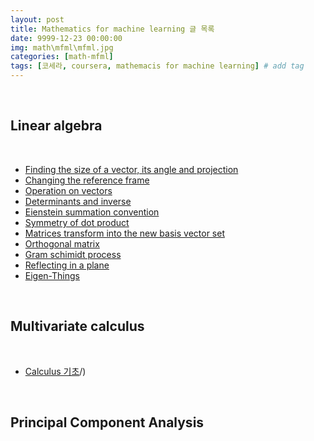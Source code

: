 ```yaml
---
layout: post
title: Mathematics for machine learning 글 목록
date: 9999-12-23 00:00:00
img: math\mfml\mfml.jpg
categories: [math-mfml] 
tags: [코세라, coursera, mathemacis for machine learning] # add tag
---
```


<br>

## **Linear algebra**

<br>

- [Finding the size of a vector, its angle and projection](https://gaussian37.github.io/math-mfml-1/)
- [Changing the reference frame](https://gaussian37.github.io/ml-la-Changing-the-reference-frame/)
- [Operation on vectors](https://gaussian37.github.io/ml-la-Operation-on-vectors/)
- [Determinants and inverse](https://gaussian37.github.io/ml-la-Determinants-and-inverse/)
- [Eienstein summation convention](https://gaussian37.github.io/math-la-einstein_summation_convention/)
- [Symmetry of dot product](https://gaussian37.github.io/math-la-symmetry_of_dot_product/)
- [Matrices transform into the new basis vector set](https://gaussian37.github.io/math-la-matrices_transform_into_the_new_basis_vector_set/)
- [Orthogonal matrix](https://gaussian37.github.io/math-la-orthogonal_matrix/)
- [Gram schimidt process](https://gaussian37.github.io/math-la-gram_schmidt_process/)
- [Reflecting in a plane](https://gaussian37.github.io/math-la-reflecting_in_a_plane/)
- [Eigen-Things](https://gaussian37.github.io/math-la-eigen/)

<br>

## **Multivariate calculus**

<br>

- [Calculus 기초](https://gaussian37.github.io/math-mfml-basic_calculus)/)


<br>

## **Principal Component Analysis**

<br>



